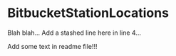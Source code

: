 # BitbucketStationLocations

Blah blah...
Add a stashed line here in line 4...

Add some text in readme file!!!